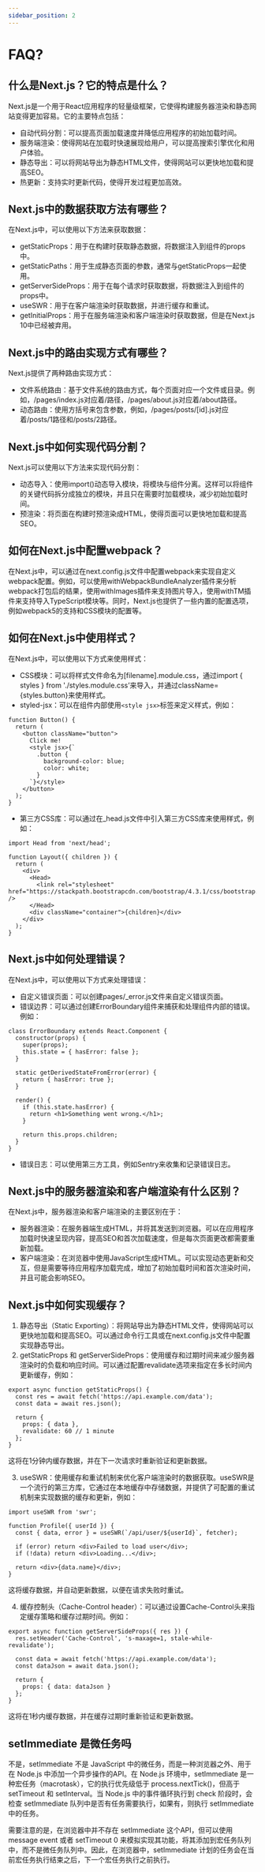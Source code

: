 ```yaml
---
sidebar_position: 2
---
```

# FAQ?

## 什么是Next.js？它的特点是什么？

Next.js是一个用于React应用程序的轻量级框架，它使得构建服务器渲染和静态网站变得更加容易。它的主要特点包括：

- 自动代码分割：可以提高页面加载速度并降低应用程序的初始加载时间。
- 服务端渲染：使得网站在加载时快速展现给用户，可以提高搜索引擎优化和用户体验。
- 静态导出：可以将网站导出为静态HTML文件，使得网站可以更快地加载和提高SEO。
- 热更新：支持实时更新代码，使得开发过程更加高效。

## Next.js中的数据获取方法有哪些？

在Next.js中，可以使用以下方法来获取数据：

- getStaticProps：用于在构建时获取静态数据，将数据注入到组件的props中。
- getStaticPaths：用于生成静态页面的参数，通常与getStaticProps一起使用。
- getServerSideProps：用于在每个请求时获取数据，将数据注入到组件的props中。
- useSWR：用于在客户端渲染时获取数据，并进行缓存和重试。
- getInitialProps：用于在服务端渲染和客户端渲染时获取数据，但是在Next.js 10中已经被弃用。

## Next.js中的路由实现方式有哪些？

Next.js提供了两种路由实现方式：

- 文件系统路由：基于文件系统的路由方式，每个页面对应一个文件或目录。例如，/pages/index.js对应着/路径，/pages/about.js对应着/about路径。
- 动态路由：使用方括号来包含参数，例如，/pages/posts/[id].js对应着/posts/1路径和/posts/2路径。

## Next.js中如何实现代码分割？

Next.js可以使用以下方法来实现代码分割：

- 动态导入：使用import()动态导入模块，将模块与组件分离。这样可以将组件的关键代码拆分成独立的模块，并且只在需要时加载模块，减少初始加载时间。
- 预渲染：将页面在构建时预渲染成HTML，使得页面可以更快地加载和提高SEO。

## 如何在Next.js中配置webpack？

在Next.js中，可以通过在next.config.js文件中配置webpack来实现自定义webpack配置。例如，可以使用withWebpackBundleAnalyzer插件来分析webpack打包后的结果，使用withImages插件来支持图片导入，使用withTM插件来支持导入TypeScript模块等。同时，Next.js也提供了一些内置的配置选项，例如webpack5的支持和CSS模块的配置等。

## 如何在Next.js中使用样式？

在Next.js中，可以使用以下方式来使用样式：

- CSS模块：可以将样式文件命名为[filename].module.css，通过import { styles } from './styles.module.css’来导入，并通过className={styles.button}来使用样式。
- styled-jsx：可以在组件内部使用`<style jsx>`标签来定义样式，例如：

```
function Button() {
  return (
    <button className="button">
      Click me!
      <style jsx>{`
        .button {
          background-color: blue;
          color: white;
        }
      `}</style>
    </button>
  );
}
```

- 第三方CSS库：可以通过在_head.js文件中引入第三方CSS库来使用样式，例如：

```
import Head from 'next/head';

function Layout({ children }) {
  return (
    <div>
      <Head>
        <link rel="stylesheet" href="https://stackpath.bootstrapcdn.com/bootstrap/4.3.1/css/bootstrap.min.css" />
      </Head>
      <div className="container">{children}</div>
    </div>
  );
}
```

## Next.js中如何处理错误？

在Next.js中，可以使用以下方式来处理错误：

- 自定义错误页面：可以创建pages/_error.js文件来自定义错误页面。
- 错误边界：可以通过创建ErrorBoundary组件来捕获和处理组件内部的错误。例如：

```
class ErrorBoundary extends React.Component {
  constructor(props) {
    super(props);
    this.state = { hasError: false };
  }

  static getDerivedStateFromError(error) {
    return { hasError: true };
  }

  render() {
    if (this.state.hasError) {
      return <h1>Something went wrong.</h1>;
    }

    return this.props.children;
  }
}
```

- 错误日志：可以使用第三方工具，例如Sentry来收集和记录错误日志。

## Next.js中的服务器渲染和客户端渲染有什么区别？

在Next.js中，服务器渲染和客户端渲染的主要区别在于：

- 服务器渲染：在服务器端生成HTML，并将其发送到浏览器。可以在应用程序加载时快速呈现内容，提高SEO和首次加载速度，但是每次页面更改都需要重新加载。
- 客户端渲染：在浏览器中使用JavaScript生成HTML。可以实现动态更新和交互，但是需要等待应用程序加载完成，增加了初始加载时间和首次渲染时间，并且可能会影响SEO。

## Next.js中如何实现缓存？

1. 静态导出（Static Exporting）：将网站导出为静态HTML文件，使得网站可以更快地加载和提高SEO。可以通过命令行工具或在next.config.js文件中配置实现静态导出。
2. getStaticProps 和 getServerSideProps：使用缓存和过期时间来减少服务器渲染时的负载和响应时间。可以通过配置revalidate选项来指定在多长时间内更新缓存，例如：

```
export async function getStaticProps() {
  const res = await fetch('https://api.example.com/data');
  const data = await res.json();

  return {
    props: { data },
    revalidate: 60 // 1 minute
  };
}
```

这将在1分钟内缓存数据，并在下一次请求时重新验证和更新数据。

3. useSWR：使用缓存和重试机制来优化客户端渲染时的数据获取。useSWR是一个流行的第三方库，它通过在本地缓存中存储数据，并提供了可配置的重试机制来实现数据的缓存和更新，例如：

```
import useSWR from 'swr';

function Profile({ userId }) {
  const { data, error } = useSWR(`/api/user/${userId}`, fetcher);

  if (error) return <div>Failed to load user</div>;
  if (!data) return <div>Loading...</div>;

  return <div>{data.name}</div>;
}
```

这将缓存数据，并自动更新数据，以便在请求失败时重试。

4. 缓存控制头（Cache-Control header）：可以通过设置Cache-Control头来指定缓存策略和缓存过期时间。例如：

```
export async function getServerSideProps({ res }) {
  res.setHeader('Cache-Control', 's-maxage=1, stale-while-revalidate');

  const data = await fetch('https://api.example.com/data');
  const dataJson = await data.json();

  return {
    props: { data: dataJson }
  };
}
```

这将在1秒内缓存数据，并在缓存过期时重新验证和更新数据。

## setImmediate 是微任务吗

不是，setImmediate 不是 JavaScript 中的微任务，而是一种浏览器之外、用于在 Node.js 中添加一个异步操作的API。在 Node.js 环境中，setImmediate 是一种宏任务（macrotask），它的执行优先级低于 process.nextTick()，但高于 setTimeout 和 setInterval。当 Node.js 中的事件循环执行到 check 阶段时，会检查 setImmediate 队列中是否有任务需要执行，如果有，则执行 setImmediate 中的任务。

需要注意的是，在浏览器中并不存在 setImmediate 这个API，但可以使用 message event 或者 setTimeout 0 来模拟实现其功能，将其添加到宏任务队列中，而不是微任务队列中。因此，在浏览器中，setImmediate 计划的任务会在当前宏任务执行结束之后，下一个宏任务执行之前执行。
